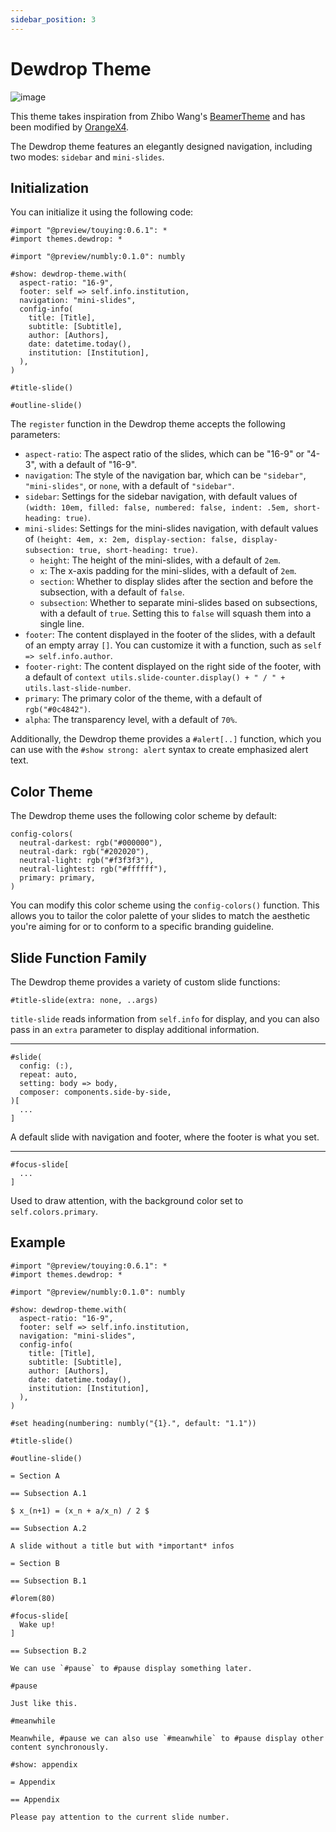 ```yaml
---
sidebar_position: 3
---
```


# Dewdrop Theme

![image](https://github.com/touying-typ/touying/assets/34951714/0b5b2bb2-c6ec-45c0-9cea-0af2ed896bba)

This theme takes inspiration from Zhibo Wang's [BeamerTheme](https://github.com/zbowang/BeamerTheme) and has been modified by [OrangeX4](https://github.com/OrangeX4).

The Dewdrop theme features an elegantly designed navigation, including two modes: `sidebar` and `mini-slides`.

## Initialization

You can initialize it using the following code:

```typst
#import "@preview/touying:0.6.1": *
#import themes.dewdrop: *

#import "@preview/numbly:0.1.0": numbly

#show: dewdrop-theme.with(
  aspect-ratio: "16-9",
  footer: self => self.info.institution,
  navigation: "mini-slides",
  config-info(
    title: [Title],
    subtitle: [Subtitle],
    author: [Authors],
    date: datetime.today(),
    institution: [Institution],
  ),
)

#title-slide()

#outline-slide()
```

The `register` function in the Dewdrop theme accepts the following parameters:

- `aspect-ratio`: The aspect ratio of the slides, which can be "16-9" or "4-3", with a default of "16-9".
- `navigation`: The style of the navigation bar, which can be `"sidebar"`, `"mini-slides"`, or `none`, with a default of `"sidebar"`.
- `sidebar`: Settings for the sidebar navigation, with default values of `(width: 10em, filled: false, numbered: false, indent: .5em, short-heading: true)`.
- `mini-slides`: Settings for the mini-slides navigation, with default values of `(height: 4em, x: 2em, display-section: false, display-subsection: true, short-heading: true)`.
  - `height`: The height of the mini-slides, with a default of `2em`.
  - `x`: The x-axis padding for the mini-slides, with a default of `2em`.
  - `section`: Whether to display slides after the section and before the subsection, with a default of `false`.
  - `subsection`: Whether to separate mini-slides based on subsections, with a default of `true`. Setting this to `false` will squash them into a single line.
- `footer`: The content displayed in the footer of the slides, with a default of an empty array `[]`. You can customize it with a function, such as `self => self.info.author`.
- `footer-right`: The content displayed on the right side of the footer, with a default of `context utils.slide-counter.display() + " / " + utils.last-slide-number`.
- `primary`: The primary color of the theme, with a default of `rgb("#0c4842")`.
- `alpha`: The transparency level, with a default of `70%`.

Additionally, the Dewdrop theme provides a `#alert[..]` function, which you can use with the `#show strong: alert` syntax to create emphasized alert text.

## Color Theme

The Dewdrop theme uses the following color scheme by default:

```typc
config-colors(
  neutral-darkest: rgb("#000000"),
  neutral-dark: rgb("#202020"),
  neutral-light: rgb("#f3f3f3"),
  neutral-lightest: rgb("#ffffff"),
  primary: primary,
)
```

You can modify this color scheme using the `config-colors()` function. This allows you to tailor the color palette of your slides to match the aesthetic you're aiming for or to conform to a specific branding guideline.


## Slide Function Family

The Dewdrop theme provides a variety of custom slide functions:

```typst
#title-slide(extra: none, ..args)
```

`title-slide` reads information from `self.info` for display, and you can also pass in an `extra` parameter to display additional information.

---

```typst
#slide(
  config: (:),
  repeat: auto,
  setting: body => body,
  composer: components.side-by-side,
)[
  ...
]
```

A default slide with navigation and footer, where the footer is what you set.

---

```typst
#focus-slide[
  ...
]
```

Used to draw attention, with the background color set to `self.colors.primary`.

## Example

```typst
#import "@preview/touying:0.6.1": *
#import themes.dewdrop: *

#import "@preview/numbly:0.1.0": numbly

#show: dewdrop-theme.with(
  aspect-ratio: "16-9",
  footer: self => self.info.institution,
  navigation: "mini-slides",
  config-info(
    title: [Title],
    subtitle: [Subtitle],
    author: [Authors],
    date: datetime.today(),
    institution: [Institution],
  ),
)

#set heading(numbering: numbly("{1}.", default: "1.1"))

#title-slide()

#outline-slide()

= Section A

== Subsection A.1

$ x_(n+1) = (x_n + a/x_n) / 2 $

== Subsection A.2

A slide without a title but with *important* infos

= Section B

== Subsection B.1

#lorem(80)

#focus-slide[
  Wake up!
]

== Subsection B.2

We can use `#pause` to #pause display something later.

#pause

Just like this.

#meanwhile

Meanwhile, #pause we can also use `#meanwhile` to #pause display other content synchronously.

#show: appendix

= Appendix

== Appendix

Please pay attention to the current slide number.
```

